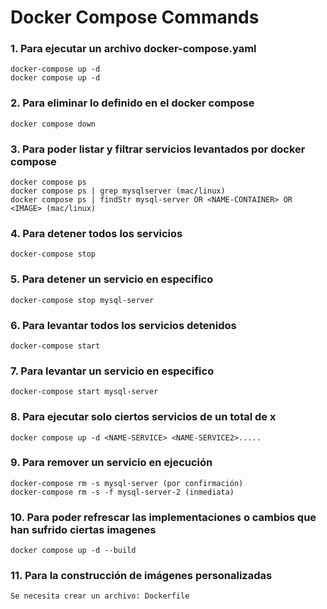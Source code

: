 # Docker Compose Commands

### 1. Para ejecutar un archivo docker-compose.yaml

```
docker-compose up -d
docker compose up -d
```

### 2. Para eliminar lo definido en el docker compose

```
docker compose down
```

### 3. Para poder listar y filtrar servicios levantados por docker compose

```
docker compose ps
docker compose ps | grep mysqlserver (mac/linux)
docker compose ps | findStr mysql-server OR <NAME-CONTAINER> OR <IMAGE> (mac/linux)
```

### 4. Para detener todos los servicios

```
docker-compose stop
```

### 5. Para detener un servicio en especifico

```
docker-compose stop mysql-server
```

### 6. Para levantar todos los servicios detenidos

```
docker-compose start
```

### 7. Para levantar un servicio en especifico

```
docker-compose start mysql-server
```

### 8. Para ejecutar solo ciertos servicios de un total de x

```
docker compose up -d <NAME-SERVICE> <NAME-SERVICE2>.....
```

### 9. Para remover un servicio en ejecución

```
docker-compose rm -s mysql-server (por confirmación)
docker-compose rm -s -f mysql-server-2 (inmediata)
```

### 10. Para poder refrescar las implementaciones o cambios que han sufrido ciertas imagenes

```
docker compose up -d --build 
```

### 11. Para la construcción de imágenes personalizadas

```
Se necesita crear un archivo: Dockerfile
```